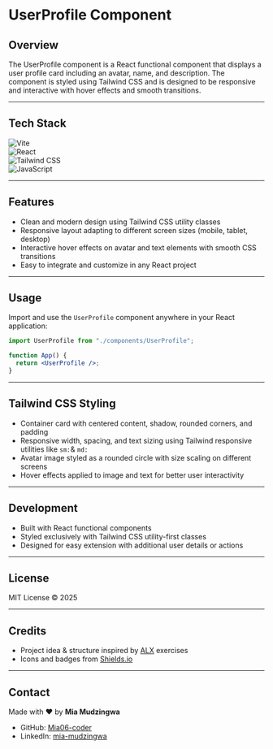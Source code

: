 # UserProfile Component

## Overview

The UserProfile component is a React functional component that displays a user profile card including an avatar, name, and description. The component is styled using Tailwind CSS and is designed to be responsive and interactive with hover effects and smooth transitions.

---

## Tech Stack

![Vite](https://img.shields.io/badge/Vite-646CFF?logo=vite&logoColor=fff)  
![React](https://img.shields.io/badge/React-61DAFB?logo=react&logoColor=000)  
![Tailwind CSS](https://img.shields.io/badge/Tailwind_CSS-38B2AC?logo=tailwind-css&logoColor=fff)  
![JavaScript](https://img.shields.io/badge/JavaScript-F7DF1E?logo=javascript&logoColor=000)

---

## Features

- Clean and modern design using Tailwind CSS utility classes
- Responsive layout adapting to different screen sizes (mobile, tablet, desktop)
- Interactive hover effects on avatar and text elements with smooth CSS transitions
- Easy to integrate and customize in any React project

---

## Usage

Import and use the `UserProfile` component anywhere in your React application:

```jsx
import UserProfile from "./components/UserProfile";

function App() {
  return <UserProfile />;
}
```

---

## Tailwind CSS Styling

- Container card with centered content, shadow, rounded corners, and padding
- Responsive width, spacing, and text sizing using Tailwind responsive utilities like `sm:`& `md:`
- Avatar image styled as a rounded circle with size scaling on different screens
- Hover effects applied to image and text for better user interactivity

---

## Development

- Built with React functional components
- Styled exclusively with Tailwind CSS utility-first classes
- Designed for easy extension with additional user details or actions

---

## License

MIT License © 2025

---

## Credits

- Project idea & structure inspired by [ALX](https://www.alxafrica.com/) exercises
- Icons and badges from [Shields.io](https://shields.io/)

---

## Contact

Made with ❤️ by **Mia Mudzingwa**

- GitHub: [Mia06-coder](https://github.com/Mia06-coder)
- LinkedIn: [mia-mudzingwa](https://www.linkedin.com/in/mia-mudzingwa)
